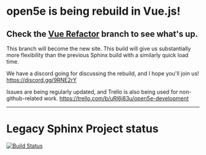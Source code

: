 # open5e is being rebuild in Vue.js!

## Check the [Vue Refactor](https://github.com/eepMoody/open5e/tree/vue-refactor) branch to see what's up.

This branch will become the new site. This build will give us substantially more flexibility than the previous Sphinx build with a similarly quick load time.

We have a discord going for discussing the rebuild, and I hope you'll join us! https://discord.gg/9RNE2rY 

Issues are being regularly updated, and Trello is also being used for non-github-related work. https://trello.com/b/uRl6j83u/open5e-development

--------------

# Legacy Sphinx Project status

[![Build Status](https://travis-ci.org/eepMoody/open5e.svg?branch=master)](https://travis-ci.org/eepMoody/open5e)
